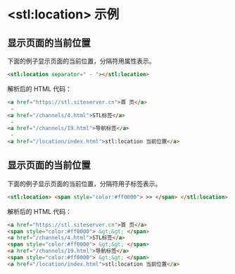 # &lt;stl:location&gt; 示例

## 显示页面的当前位置

下面的例子显示页面的当前位置，分隔符用属性表示。

```html
<stl:location separator=" - "></stl:location>
```

解析后的 HTML 代码：

```html
<a href="https://stl.siteserver.cn">首 页</a>
 -
<a href="/channels/4.html">STL标签</a>
 -
<a href="/channels/19.html">导航标签</a>
 -
<a href="/location/index.html">stl:location 当前位置</a>
```

## 显示页面的当前位置

下面的例子显示页面的当前位置，分隔符用子标签表示。

```html
<stl:location> <span style="color:#ff0000"> >> </span> </stl:location>
```

解析后的 HTML 代码：

```html
<a href="https://stl.siteserver.cn">首 页</a>
<span style="color:#ff0000"> &gt;&gt; </span>
<a href="/channels/4.html">STL标签</a>
<span style="color:#ff0000"> &gt;&gt; </span>
<a href="/channels/19.html">导航标签</a>
<span style="color:#ff0000"> &gt;&gt; </span>
<a href="/location/index.html">stl:location 当前位置</a>
```
